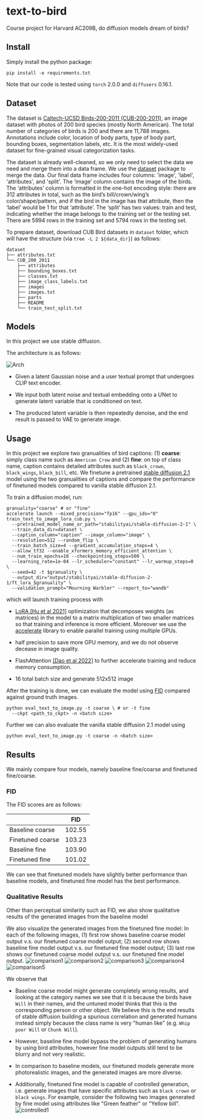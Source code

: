 # text-to-bird
Course project for Harvard AC209B, do diffusion models dream of birds?

## Install

Simply install the python package:
```shell
pip install -e requirements.txt
```
Note that our code is tested using `torch` 2.0.0 and `diffusers` 0.16.1.

## Dataset

The dataset is [Caltech-UCSD Birds-200-2011 (CUB-200-2011)](https://www.kaggle.com/datasets/veeralakrishna/200-bird-species-with-11788-images/code), an image dataset with photos of 200 bird species (mostly North American). The total number of categories of birds is 200 and there are 11,788 images. Annotations include color, location of body parts, type of body part, bounding boxes, segmentation labels, etc. It is the most widely-used dataset for fine-grained visual categorization tasks.

The dataset is already well-cleaned, so we only need to select the data we need and merge them into a data frame. We use the [dataset](https://pypi.org/project/datasets/) package to merge the data. Our final data frame includes four columns: 'image', 'label', 'attributes', and 'split'. The ‘image’ column contains the image of the birds. The ‘attributes’ column is formatted in the one-hot encoding style: there are 312 attributes in total, such as the bird’s bill/crown/wing’s color/shape/pattern, and if the bird in the image has that attribute, then the ‘label’ would be 1 for that ‘attribute’. The ‘split’ has two values: train and test, indicating whether the image belongs to the training set or the testing set. There are 5994 rows in the training set and 5794 rows in the testing set.

To prepare dataset, download CUB Bird datasets in `dataset` folder, which will have the structure (via `tree -L 2 ${data_dir}`) as follows:
```
dataset
├── attributes.txt
└── CUB_200_2011
    ├── attributes
    ├── bounding_boxes.txt
    ├── classes.txt
    ├── image_class_labels.txt
    ├── images
    ├── images.txt
    ├── parts
    ├── README
    └── train_test_split.txt
```

## Models

In this project we use stable diffusion.

The architecture is as follows:

![Arch](./imgs/stable_diffusion.png)

- Given a latent Gaussian noise and a user textual prompt that undergoes CLIP text encoder.

- We input both latent noise and textual embedding onto a UNet to generate latent variable that is conditioned on text.

- The produced latent variable is then repeatedly denoise, and the end result is passed to VAE to generate image.

## Usage

In this project we explore two granualities of bird captions: (1) **coarse**: simply class name such as `American Crow` and (2) **fine**: on top of class name, caption contains detailed attributes such as `black_crown`, `black_wings`, `black_bill`, etc.
We finetune a pretrained [stable diffusion 2.1](https://huggingface.co/stabilityai/stable-diffusion-2-1) model using the two granualities of captions and compare the performance of finetuned models compared to vanilla stable diffusion 2.1.

To train a diffusion model, run:
```shell
granuality="coarse" # or "fine"
accelerate launch --mixed_precision="fp16" --gpu_ids="0" train_text_to_image_lora_cub.py \
  --pretrained_model_name_or_path="stabilityai/stable-diffusion-2-1" \
  --train_data_dir=dataset \
  --caption_column="caption" --image_column="image" \
  --resolution=512 --random_flip \
  --train_batch_size=4 --gradient_accumulation_steps=4 \
  --allow_tf32 --enable_xformers_memory_efficient_attention \
  --num_train_epochs=10 --checkpointing_steps=500 \
  --learning_rate=1e-04 --lr_scheduler="constant" --lr_warmup_steps=0 \
  --seed=42 -t $granuality \
  --output_dir="output/stabilityai/stable-diffusion-2-1/ft_lora_$granuality" \
  --validation_prompt="Mourning Warbler" --report_to="wandb"
```
which will launch training process with
- [LoRA [Hu et al 2021]](https://arxiv.org/abs/2106.09685) optimization that decomposes weights (as matrices) in the model to a matrix multiplication of two smaller matrices so that training and inference is more efficient. Moreover we use the [accelerate](https://github.com/huggingface/accelerate) library to enable parallel training using multiple GPUs.

- half precision to save more GPU memory, and we do not observe decease in image quality.

- FlashAttention [[Dao et al 2022]](https://arxiv.org/abs/2205.14135) to further accelerate training and reduce memory consumption.

- 16 total batch size and generate 512x512 image

After the training is done, we can evaluate the model using [FID](https://www.wikiwand.com/en/Fr%C3%A9chet_inception_distance) compared against ground truth images.
```shell
python eval_text_to_image.py -t coarse \ # or -t fine
  --ckpt <path_to_ckpt> -n <batch size>
```
Further we can also evaluate the vanilla stable diffusion 2.1 model using
```shell
python eval_text_to_image.py -t coarse -n <batch size>
```

## Results

We mainly compare four models, namely baseline fine/coarse and finetuned fine/coarse.

### FID
The FID scores are as follows:

|                  | FID    |
|------------------|--------|
| Baseline coarse  | 102.55 |
| Finetuned coarse | 103.23 |
| Baseline fine    | 103.90 |
| Finetuned fine   | 101.02 |

We can see that finetuned models have slightly better performance than baseline models, and finetuned fine model has the best performance.

### Qualitative Results
Other than perceptual similarity such as FID, we also show qualitative results of the generated images from the baseline model


We also visualize the generated images from the finetuned fine model:
In each of the following images,
(1) first row shows baseline coarse model output v.s. our finetuned coarse model output;
(2) second row shows baseline fine model output v.s. our finetuned fine model output;
(3) last row shows our finetuned coarse model output v.s. our finetuned fine model output.
![comparison1](./imgs/comparison_result1.png)
![comparison2](./imgs/comparison_result2.png)
![comparison3](./imgs/comparison_result3.png)
![comparison4](./imgs/comparison_result4.png)
![comparison5](./imgs/comparison_result5.png)

We observe that

- Baseline coarse model might generate completely wrong results, and looking at the category names we see that it is because the birds have `Will` in their names, and the untuned model thinks that this is the corresponding person or other object.
We believe this is the end results of stable diffusion building a spurious correlation and generated humans instead simply because the class name is very "human like" (e.g. `Whip poor Will` or `Chunk Will`).

- However, baseline fine model bypass the problem of generating humans by using bird attributes, however fine model outputs still tend to be blurry and not very realistic.

- In comparison to baseline models, our finetuned models generate more photorealistic images, and the generated images are more diverse.

- Additionally, finetuned fine model is capable of controlled generation, i.e. generate images that have specific attributes such as `black crown` or `black wings`. For example, consider the following two images generated by fine model using attributes like "Green feather" or "Yellow bill". 
  ![controlled1](./imgs/controlled_gen.png)